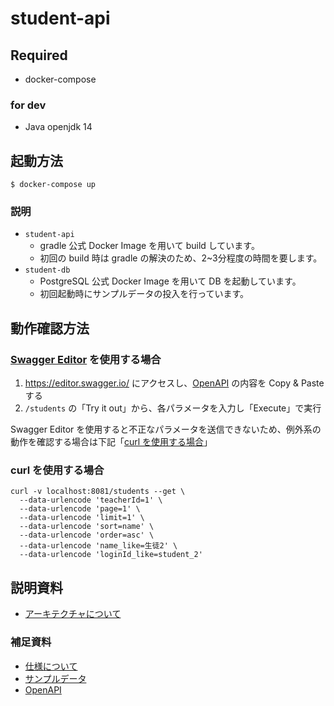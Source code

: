 # student-api

## Required
* docker-compose

### for dev
* Java openjdk 14

## 起動方法
```shell
$ docker-compose up
```

### 説明
* `student-api`
  * gradle 公式 Docker Image を用いて build しています。
  * 初回の build 時は gradle の解決のため、2~3分程度の時間を要します。
* `student-db`
  * PostgreSQL 公式 Docker Image を用いて DB を起動しています。
  * 初回起動時にサンプルデータの投入を行っています。

## 動作確認方法
### [Swagger Editor](https://editor.swagger.io/) を使用する場合
1. https://editor.swagger.io/ にアクセスし、[OpenAPI](./docs/openapi.yml) の内容を Copy & Paste する
2. `/students` の「Try it out」から、各パラメータを入力し「Execute」で実行

Swagger Editor を使用すると不正なパラメータを送信できないため、例外系の動作を確認する場合は下記「[curl を使用する場合](#curl-を使用する場合)」

### curl を使用する場合
```shell
curl -v localhost:8081/students --get \
  --data-urlencode 'teacherId=1' \
  --data-urlencode 'page=1' \
  --data-urlencode 'limit=1' \
  --data-urlencode 'sort=name' \
  --data-urlencode 'order=asc' \
  --data-urlencode 'name_like=生徒2' \
  --data-urlencode 'loginId_like=student_2'
```

## 説明資料
* [アーキテクチャについて](./docs/architecture.md)

### 補足資料
* [仕様について](./docs/specification.md)
* [サンプルデータ](./docs/sample_data.md)
* [OpenAPI](./docs/openapi.yml)
